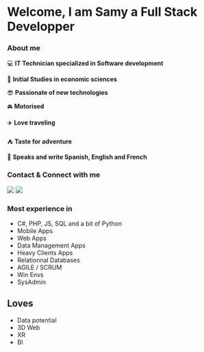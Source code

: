 # Welcome, I am Samy a Full Stack Developper

### About me
:computer: **IT Technician specialized in Software development**

:book: **Initial Studies in economic sciences**

:sunglasses: **Passionate of new technologies**

:oncoming_automobile: **Motorised**

:airplane: **Love traveling**

:tent: **Taste for adventure**

:mega: **Speaks and write Spanish, English and French**

### Contact & Connect with me


[<img src="https://img.icons8.com/color/1x/linkedin.png"/>](https://www.linkedin.com/in/samy-pelaez/)
[<img src="https://img.icons8.com/color/1x/twitter-circled--v1.png"/>](https://www.linkedin.com/in/samy-pelaez/)

### Most experience in

- C#, PHP, JS, SQL and a bit of Python
- Mobile Apps
- Web Apps
- Data Management Apps
- Heavy Clients Apps
- Relationnal Databases
- AGILE / SCRUM
- Win Envs
- SysAdmin

## Loves
- Data potential
- 3D Web
- XR
- BI

